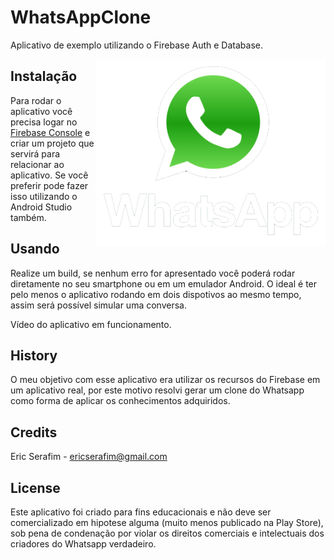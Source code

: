 # WhatsAppClone
Aplicativo de exemplo utilizando o Firebase Auth e Database.

<img align="right" height="300" src="https://github.com/ericserafim/WhatsAppClone/blob/master/app/src/main/res/drawable/logo.png">

## Instalação

Para rodar o aplicativo você precisa logar no [Firebase Console](https://console.firebase.google.com/) e criar um projeto que servirá para relacionar ao aplicativo. Se você preferir pode fazer isso utilizando o Android Studio também.

## Usando

Realize um build, se nenhum erro for apresentado você poderá rodar diretamente no seu smartphone ou em um emulador Android.
O ideal é ter pelo menos o aplicativo rodando em dois dispotivos ao mesmo tempo, assim será possível simular uma conversa.

Vídeo do aplicativo em funcionamento.


## History

O meu objetivo com esse aplicativo era utilizar os recursos do Firebase em um aplicativo real, por este motivo resolvi gerar um clone do Whatsapp como forma de aplicar os conhecimentos adquiridos.

## Credits

Eric Serafim - ericserafim@gmail.com

## License

Este aplicativo foi criado para fins educacionais e não deve ser comercializado em hipotese alguma (muito menos publicado na Play Store), sob pena de condenação por violar os direitos comerciais e intelectuais dos criadores do Whatsapp verdadeiro.